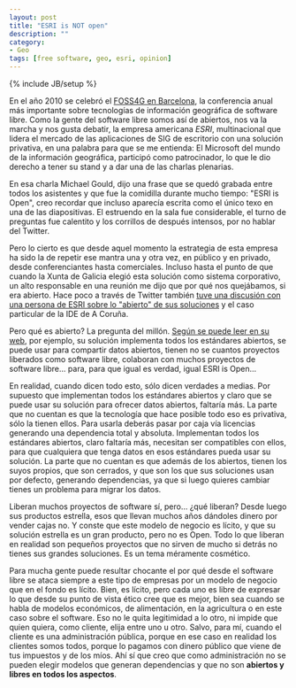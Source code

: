 ```yaml
---
layout: post
title: "ESRI is NOT open"
description: ""
category: 
- Geo
tags: [free software, geo, esri, opinion]
---
```

{% include JB/setup %}

En el año 2010 se celebró el [FOSS4G en Barcelona](http://2010.foss4g.org/), la conferencia anual más importante sobre tecnologías de información geográfica de software libre. Como la gente del software libre somos así de abiertos, nos va la marcha y nos gusta debatir, la empresa americana *ESRI*, multinacional que lidera el mercado de las aplicaciones de SIG de escritorio con una solución privativa, en una palabra para que se me entienda: El Microsoft del mundo de la información geográfica, participó como patrocinador, lo que le dio derecho a tener su stand y a dar una de las charlas plenarias.

En esa charla Michael Gould, dijo una frase que se quedó grabada entre todos los asistentes y que fue la comidilla durante mucho tiempo: "ESRI is Open", creo recordar que incluso aparecía escrita como el único texo en una de las diapositivas. El estruendo en la sala fue considerable, el turno de preguntas fue calentito y los corrillos de después intensos, por no hablar del Twitter.

Pero lo cierto es que desde aquel momento la estrategia de esta empresa ha sido la de repetir ese mantra una y otra vez, en público y en privado, desde conferenciantes hasta comerciales. Incluso hasta el punto de que cuando la Xunta de Galicia elegió esta solución como sistema corporativo, un alto responsable en una reunión me dijo que por qué nos quejábamos, si era abierto.
Hace poco a través de Twitter también [tuve una discusión con una persona de ESRI sobre lo "abierto" de sus soluciones](https://twitter.com/aitorcalero/status/781931184255270912) y el caso particular de la IDE de A Coruña.

Pero qué es abierto? La pregunta del millón. [Según se puede leer en su web](http://www.esri.com/software/open), por ejemplo, su solución implementa todos los estándares abiertos, se puede usar para compartir datos abiertos, tienen no se cuantos proyectos liberados como software libre, colaboran con muchos proyectos de software libre... para, para que igual es verdad, igual ESRI is Open...

En realidad, cuando dicen todo esto, sólo dicen verdades a medias. Por supuesto que implementan todos los estándares abiertos y claro que se puede usar su solución para ofrecer datos abiertos, faltaría más. La parte que no cuentan es que la tecnología que hace posible todo eso es privativa, sólo la tienen ellos. Para usarla deberás pasar por caja vía licencias generando una dependencia total y absoluta. Implementan todos los estándares abiertos, claro faltaría más, necesitan ser compatibles con ellos, para que cualquiera que tenga datos en esos estándares pueda usar su solución. La parte que no cuentan es que además de los abiertos, tienen los suyos propios, que son cerrados, y que son los que sus soluciones usan por defecto, generando dependencias, ya que si luego quieres cambiar tienes un problema para migrar los datos.

Liberan muchos proyectos de software sí, pero... ¿qué liberan? Desde luego sus productos estrella, esos que llevan muchos años dándoles dinero por vender cajas no. Y conste que este modelo de negocio es lícito, y que su solución estrella es un gran producto, pero no es Open. Todo lo que liberan en realidad son pequeños proyectos que no sirven de mucho si detrás no tienes sus grandes soluciones. Es un tema méramente cosmético.

Para mucha gente puede resultar chocante el por qué desde el software libre se ataca siempre a este tipo de empresas por un modelo de negocio que en el fondo es lícito. Bien, es lícito, pero cada uno es libre de expresar lo que desde su punto de vista ético cree que es mejor, bien sea cuando se habla de modelos económicos, de alimentación, en la agricultura o en este caso sobre el software. Eso no le quita legitimidad a lo otro, ni impide que quien quiera, como cliente, elija entre uno u otro. Salvo, para mí, cuando el cliente es una administración pública, porque en ese caso en realidad los clientes somos todos, porque lo pagamos con dinero público que viene de tus impuestos y de los míos. Ahí sí que creo que como administración no se pueden elegir modelos que generan dependencias y que no son **abiertos y libres en todos los aspectos**.